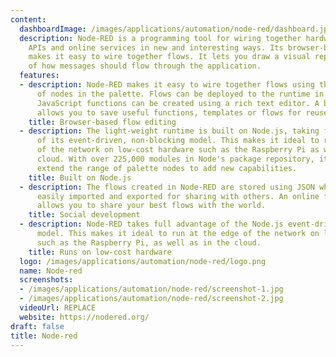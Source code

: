 ```yaml
---
content:
  dashboardImage: /images/applications/automation/node-red/dashboard.jpg
  description: Node-RED is a programming tool for wiring together hardware devices,
    APIs and online services in new and interesting ways. Its browser-based editor
    makes it easy to wire together flows. It lets you draw a visual representation
    of how messages should flow through the application.
  features:
  - description: Node-RED makes it easy to wire together flows using the wide range
      of nodes in the palette. Flows can be deployed to the runtime in a single click.
      JavaScript functions can be created using a rich text editor. A built-in library
      allows you to save useful functions, templates or flows for reuse.
    title: Browser-based flow editing
  - description: The light-weight runtime is built on Node.js, taking full advantage
      of its event-driven, non-blocking model. This makes it ideal to run at the edge
      of the network on low-cost hardware such as the Raspberry Pi as well as in the
      cloud. With over 225,000 modules in Node's package repository, it is easy to
      extend the range of palette nodes to add new capabilities.
    title: Built on Node.js
  - description: The flows created in Node-RED are stored using JSON which can be
      easily imported and exported for sharing with others. An online flow library
      allows you to share your best flows with the world.
    title: Social development
  - description: Node-RED takes full advantage of the Node.js event-driven, non-blocking
      model. This makes it ideal to run at the edge of the network on low-cost hardware
      such as the Raspberry Pi, as well as in the cloud.
    title: Runs on low-cost hardware
  logo: /images/applications/automation/node-red/logo.png
  name: Node-red
  screenshots:
  - /images/applications/automation/node-red/screenshot-1.jpg
  - /images/applications/automation/node-red/screenshot-2.jpg
  videoUrl: REPLACE
  website: https://nodered.org/
draft: false
title: Node-red
---
```


